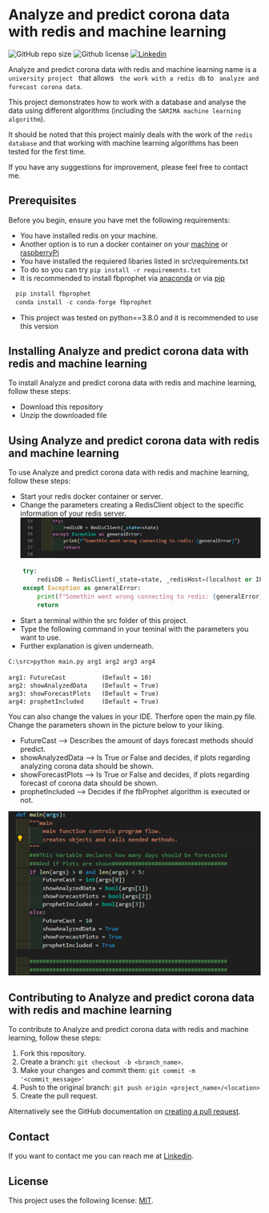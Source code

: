 # Analyze and predict corona data with redis and machine learning

![GitHub repo size](https://img.shields.io/github/repo-size/Salman-F/Analyze-and-predict-corona-data-with-redis)
![Github license](https://img.shields.io/github/license/Salman-F/Analyze-and-predict-corona-data-with-redis) 
[![Linkedin](https://img.shields.io/badge/LinkedIn-0077B5?&logo=linkedin&logoColor=white)](https://www.linkedin.com/)

Analyze and predict corona data with redis and machine learning name is a `university project ` that allows
` the work with a redis db` to ` analyze and forecast corona data`.

This project demonstrates how to work with a database and analyse the data using different algorithms (including the `SARIMA machine learning algorithm`).

It should be noted that this project mainly deals with the work of the `redis database` and that working with machine learning algorithms has been tested for the first time.

If you have any suggestions for improvement, please feel free to contact me.

## Prerequisites

Before you begin, ensure you have met the following requirements:
* You have installed redis on your machine. 
* Another option is to run a docker container on your [machine](https://phoenixnap.com/kb/docker-redis) or [raspberryPi](https://thisdavej.com/how-to-install-redis-on-a-raspberry-pi-using-docker/)
* You have installed the requiered libaries listed in src\requirements.txt
* To do so you can try `pip install -r requirements.txt`
* It is recommended to install fbprophet via [anaconda](https://anaconda.org/conda-forge/fbprophet) or via [pip](https://pypi.org/project/fbprophet/)
```Python
  pip install fbprophet
  conda install -c conda-forge fbprophet
```
* This project was tested on python==3.8.0 and it is recommended to use this version


## Installing Analyze and predict corona data with redis and machine learning

To install Analyze and predict corona data with redis and machine learning, follow these steps:

* Download this repository
* Unzip the downloaded file


## Using Analyze and predict corona data with redis and machine learning

To use Analyze and predict corona data with redis and machine learning, follow these steps:


* Start your redis docker container or server.
* Change the parameters creating a RedisClient object to the specific information of your redis server.
![userChoice](https://github.com/Salman-F/Analyze-and-predict-corona-data-with-redis/blob/main/images/connectRedis.png)
```Python
    try:
        redisDB = RedisClient(_state=state, _redisHost=(localhost or IP), _redisPort="6379"(most likely), _redisPw=(yourRedisPW))
    except Exception as generalError:
        print(f"Somethin went wrong connecting to redis: {generalError}")
        return
```
* Start a terminal within the src folder of this project.
* Type the following command in your teminal with the parameters you want to use.
* Further explanation is given underneath.

```
C:\src>python main.py arg1 arg2 arg3 arg4

arg1: FutureCast          (Default = 10)
arg2: showAnalyzedData    (Default = True)
arg3: showForecastPlots   (Default = True)
arg4: prophetIncluded     (Default = True)
```

You can also change the values in your IDE. Therfore open the main.py file.
Change the parameters shown in the picture below to your liking.
* FutureCast --> Describes the amount of days forecast methods should predict.
* showAnalyzedData --> Is True or False and decides, if plots regarding analyzing 
                          corona data should be shown.
* showForecastPlots --> Is True or False and decides, if plots regarding forecast of 
                          corona data should be shown.
* prophetIncluded --> Decides if the fbProphet algorithm is executed or not.

![userChoice](https://github.com/Salman-F/Analyze-and-predict-corona-data-with-redis/blob/main/images/userOptions.png)



## Contributing to Analyze and predict corona data with redis and machine learning

To contribute to Analyze and predict corona data with redis and machine learning, follow these steps:

1. Fork this repository.
2. Create a branch: `git checkout -b <branch_name>`.
3. Make your changes and commit them: `git commit -m '<commit_message>'`
4. Push to the original branch: `git push origin <project_name>/<location>`
5. Create the pull request.

Alternatively see the GitHub documentation on [creating a pull request](https://help.github.com/en/github/collaborating-with-issues-and-pull-requests/creating-a-pull-request).

## Contact

If you want to contact me you can reach me at [Linkedin](https://www.linkedin.com/).

## License

This project uses the following license: [MIT](https://choosealicense.com/licenses/mit/).
